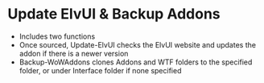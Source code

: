 # Update ElvUI & Backup Addons
* Includes two functions
* Once sourced, Update-ElvUI checks the ElvUI website and updates the addon if there is a newer version
* Backup-WoWAddons clones Addons and WTF folders to the specified folder, or under Interface folder if none specified